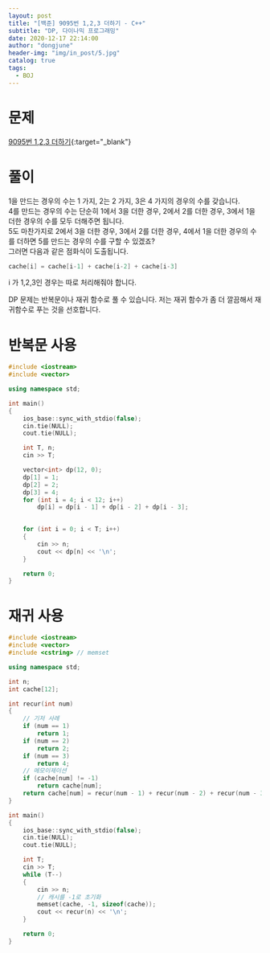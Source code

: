 ```yaml
---
layout: post
title: "[백준] 9095번 1,2,3 더하기 - C++"
subtitle: "DP, 다이나믹 프로그래밍"
date: 2020-12-17 22:14:00
author: "dongjune"
header-img: "img/in_post/5.jpg"
catalog: true
tags:
  - BOJ
---
```

# 문제
[9095번 1,2,3 더하기](https://www.acmicpc.net/problem/9095){:target="_blank"}
# 풀이
1을 만드는 경우의 수는 1 가지, 2는 2 가지, 3은 4 가지의 경우의 수를 갖습니다.  
4를 만드는 경우의 수는 단순히 1에서 3을 더한 경우, 2에서 2를 더한 경우, 3에서 1을 더한 경우의 수를 모두 더해주면 됩니다.  
5도 마찬가지로 2에서 3을 더한 경우, 3에서 2를 더한 경우, 4에서 1을 더한 경우의 수를 더하면 5를 만드는 경우의 수를 구할 수 있겠죠?  
그러면 다음과 같은 점화식이 도출됩니다.
```c++
cache[i] = cache[i-1] + cache[i-2] + cache[i-3]
```
i 가 1,2,3인 경우는 따로 처리해줘야 합니다. 

DP 문제는 반복문이나 재귀 함수로 풀 수 있습니다. 저는 재귀 함수가 좀 더 깔끔해서 재귀함수로 푸는 것을 선호합니다.
# 반복문 사용
```c++
#include <iostream>
#include <vector>

using namespace std;

int main()
{
    ios_base::sync_with_stdio(false);
    cin.tie(NULL);
    cout.tie(NULL);

    int T, n;
    cin >> T;

    vector<int> dp(12, 0);
    dp[1] = 1;
    dp[2] = 2;
    dp[3] = 4;
    for (int i = 4; i < 12; i++)
        dp[i] = dp[i - 1] + dp[i - 2] + dp[i - 3];
    

    for (int i = 0; i < T; i++)
    {
        cin >> n;
        cout << dp[n] << '\n';
    }

    return 0;
}
```
# 재귀 사용
```c++
#include <iostream>
#include <vector>
#include <cstring> // memset

using namespace std;

int n;
int cache[12];

int recur(int num)
{
    // 기저 사례
    if (num == 1)
        return 1;
    if (num == 2)
        return 2;
    if (num == 3)
        return 4;
    // 메모이제이션
    if (cache[num] != -1)
        return cache[num];
    return cache[num] = recur(num - 1) + recur(num - 2) + recur(num - 3);
}

int main()
{
    ios_base::sync_with_stdio(false);
    cin.tie(NULL);
    cout.tie(NULL);

    int T;
    cin >> T;
    while (T--)
    {
        cin >> n;
        // 캐시를 -1로 초기화
        memset(cache, -1, sizeof(cache));
        cout << recur(n) << '\n';
    }

    return 0;
}
```